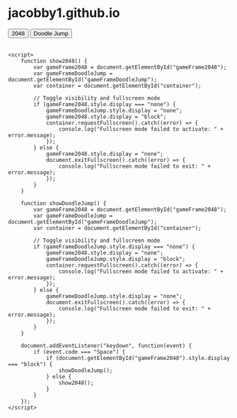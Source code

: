 # jacobby1.github.io
<html>
<head>
    <title>Show Games</title>
    <style>
        #gameFrame2048,
        #gameFrameDoodleJump {
            width: 100%;
            height: 100%;
        }
    </style>
</head>
<body>
    <button onclick="show2048()">2048</button>
    <button onclick="showDoodleJump()">Doodle Jump</button>
    <br><br>
    <div id="container">
        <iframe id="gameFrame2048" src="https://play2048.co/" style="display: none;"></iframe>
        <iframe id="gameFrameDoodleJump" src="https://www.doodlejump.org/" style="display: none;"></iframe>
    </div>

    <script>
        function show2048() {
            var gameFrame2048 = document.getElementById("gameFrame2048");
            var gameFrameDoodleJump = document.getElementById("gameFrameDoodleJump");
            var container = document.getElementById("container");

            // Toggle visibility and fullscreen mode
            if (gameFrame2048.style.display === "none") {
                gameFrameDoodleJump.style.display = "none";
                gameFrame2048.style.display = "block";
                container.requestFullscreen().catch((error) => {
                    console.log("Fullscreen mode failed to activate: " + error.message);
                });
            } else {
                gameFrame2048.style.display = "none";
                document.exitFullscreen().catch((error) => {
                    console.log("Fullscreen mode failed to exit: " + error.message);
                });
            }
        }

        function showDoodleJump() {
            var gameFrame2048 = document.getElementById("gameFrame2048");
            var gameFrameDoodleJump = document.getElementById("gameFrameDoodleJump");
            var container = document.getElementById("container");

            // Toggle visibility and fullscreen mode
            if (gameFrameDoodleJump.style.display === "none") {
                gameFrame2048.style.display = "none";
                gameFrameDoodleJump.style.display = "block";
                container.requestFullscreen().catch((error) => {
                    console.log("Fullscreen mode failed to activate: " + error.message);
                });
            } else {
                gameFrameDoodleJump.style.display = "none";
                document.exitFullscreen().catch((error) => {
                    console.log("Fullscreen mode failed to exit: " + error.message);
                });
            }
        }

        document.addEventListener("keydown", function(event) {
            if (event.code === "Space") {
                if (document.getElementById("gameFrame2048").style.display === "block") {
                    showDoodleJump();
                } else {
                    show2048();
                }
            }
        });
    </script>
</body>
</html>
